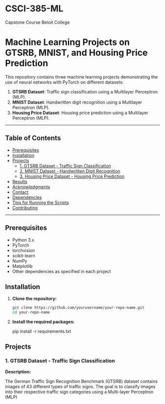 # CSCI-385-ML
Capstone Course Beloit College

# Machine Learning Projects on GTSRB, MNIST, and Housing Price Prediction

This repository contains three machine learning projects demonstrating the use of neural networks with PyTorch on different datasets:

1. **GTSRB Dataset**: Traffic sign classification using a Multilayer Perceptron (MLP).
2. **MNIST Dataset**: Handwritten digit recognition using a Multilayer Perceptron (MLP).
3. **Housing Price Dataset**: Housing price prediction using a Multilayer Perceptron (MLP).

---

## Table of Contents

- [Prerequisites](#prerequisites)
- [Installation](#installation)
- [Projects](#projects)
  - [1. GTSRB Dataset - Traffic Sign Classification](#1-gtsrb-dataset---traffic-sign-classification)
  - [2. MNIST Dataset - Handwritten Digit Recognition](#2-mnist-dataset---handwritten-digit-recognition)
  - [3. Housing Price Dataset - Housing Price Prediction](#3-housing-price-dataset---housing-price-prediction)
- [Results](#results)
- [Acknowledgments](#acknowledgments)
- [Contact](#contact)
- [Dependencies](#dependencies)
- [Tips for Running the Scripts](#tips-for-running-the-scripts)
- [Contributing](#contributing)

---

## Prerequisites

- Python 3.x
- PyTorch
- torchvision
- scikit-learn
- NumPy
- Matplotlib
- Other dependencies as specified in each project

## Installation

1. **Clone the repository:**

   ```bash
   git clone https://github.com/yourusername/your-repo-name.git
   cd your-repo-name

2. **Install the required packages:**

   pip install -r requirements.txt


## Projects

### 1. GTSRB Dataset - Traffic Sign Classification

**Description:**

The German Traffic Sign Recognition Benchmark (GTSRB) dataset contains images of 43 different types of traffic signs. The goal is to classify images into their respective traffic sign categories using a Multi-layer Perceptron (MLP)


